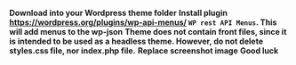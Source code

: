 **Download into your Wordpress theme folder**
**Install plugin https://wordpress.org/plugins/wp-api-menus/ `WP rest API Menus`. This will add menus to the wp-json**
**Theme does not contain front files, since it is intended to be used as a headless theme. However, do not delete styles.css file, nor index.php file.**
**Replace screenshot image**
**Good luck**
